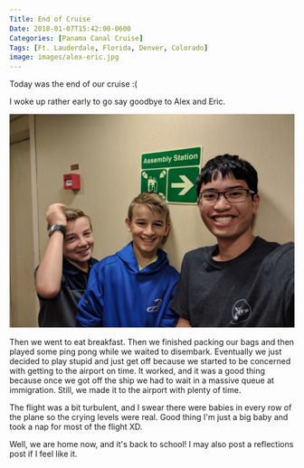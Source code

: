 ```yaml
---
Title: End of Cruise
Date: 2018-01-07T15:42:00-0600
Categories: [Panama Canal Cruise]
Tags: [Ft. Lauderdale, Florida, Denver, Colorado]
image: images/alex-eric.jpg
---
```


Today was the end of our cruise :(

I woke up rather early to go say goodbye to Alex and Eric.

[![Alex, Eric, and me](./images/alex-eric.jpg)](./images/alex-eric.jpg)

Then we went to eat breakfast. Then we finished packing our bags and then played
some ping pong while we waited to disembark. Eventually we just decided to play
stupid and just get off because we started to be concerned with getting to the
airport on time.  It worked, and it was a good thing because once we got off the
ship we had to wait in a massive queue at immigration. Still, we made it to the
airport with plenty of time.

The flight was a bit turbulent, and I swear there were babies in every row of
the plane so the crying levels were real. Good thing I'm just a big baby and
took a nap for most of the flight XD.

Well, we are home now, and it's back to school! I may also post a reflections
post if I feel like it.

